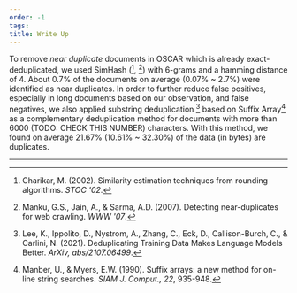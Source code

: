 ```yaml
---
order: -1
tags: 
title: Write Up
---
```

To remove *near duplicate* documents in OSCAR which is already exact-deduplicated, we used SimHash ([^1], [^2]) with 6-grams and a hamming distance of 4. About 0.7% of the documents on average (0.07% ~ 2.7%) were identified as near duplicates. In order to further reduce false positives, especially in long documents based on our observation, and false negatives, we also applied substring deduplication [^4] based on Suffix Array[^3] as a complementary deduplication method for documents with more than 6000 (TODO: CHECK THIS NUMBER) characters. With this method, we found on average 21.67% (10.61% ~ 32.30%) of the data (in bytes) are duplicates.

---

[^1]: Charikar, M. (2002). Similarity estimation techniques from rounding algorithms. _STOC '02_.
[^2]: Manku, G.S., Jain, A., & Sarma, A.D. (2007). Detecting near-duplicates for web crawling. _WWW '07_.
[^4]: Lee, K., Ippolito, D., Nystrom, A., Zhang, C., Eck, D., Callison-Burch, C., & Carlini, N. (2021). Deduplicating Training Data Makes Language Models Better. _ArXiv, abs/2107.06499_.
[^3]: Manber, U., & Myers, E.W. (1990). Suffix arrays: a new method for on-line string searches. _SIAM J. Comput., 22_, 935-948.